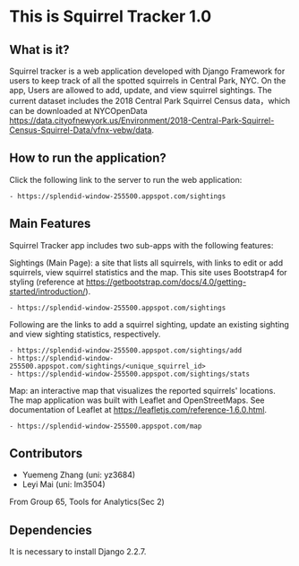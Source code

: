 This is Squirrel Tracker 1.0
====================================


What is it?
-------------------
Squirrel tracker is a web application developed with Django Framework for users to keep track of all the spotted squirrels in Central Park, NYC. On the app, Users are allowed to add, update, and view squirrel sightings. The current dataset includes the 2018 Central Park Squirrel Census data，which can be downloaded at NYCOpenData https://data.cityofnewyork.us/Environment/2018-Central-Park-Squirrel-Census-Squirrel-Data/vfnx-vebw/data.


How to run the application?
-----------------------------

Click the following link to the server to run the web application:

    - https://splendid-window-255500.appspot.com/sightings


Main Features
-------------------
Squirrel Tracker app includes two sub-apps with the following features:

Sightings (Main Page): a site that lists all squirrels, with links to edit or add squirrels, view squirrel statistics and the map. This site uses Bootstrap4 for styling (reference at https://getbootstrap.com/docs/4.0/getting-started/introduction/).

    - https://splendid-window-255500.appspot.com/sightings

Following are the links to add a squirrel sighting, update an existing sighting and view sighting statistics, respectively.

    - https://splendid-window-255500.appspot.com/sightings/add
    - https://splendid-window-255500.appspot.com/sightings/<unique_squirrel_id>
    - https://splendid-window-255500.appspot.com/sightings/stats
    
Map: an interactive map that visualizes the reported squirrels' locations. The map application was built with Leaflet and OpenStreetMaps. See documentation of Leaflet at https://leafletjs.com/reference-1.6.0.html.
    
    - https://splendid-window-255500.appspot.com/map


Contributors
-----------------------
- Yuemeng Zhang (uni: yz3684)
- Leyi Mai (uni: lm3504)

From Group 65, Tools for Analytics(Sec 2)


Dependencies
------------
It is necessary to install Django 2.2.7.
